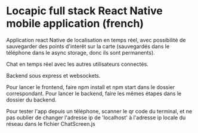 
# Locapic full stack React Native mobile application (french)

Application react Native de localisation en temps réel, avec possibilité de sauvegarder des points d'interêt sur la carte (sauvegardés dans le téléphone dans le async storage, donc ils sont permanents).

Chat en temps réel avec les autres utilisateurs connectés.

Backend sous express et websockets.

Pour lancer le frontend, faire npm install et npm start dans le dossier correspondant.
Pour lancer le backend, faire les mêmes étapes dans le dossier du backend.

Pour tester l'app depuis un téléphone, scanner le qr code du terminal, et ne pas oublier de changer l'adresse ip de 'localhost' à l'adresse ip locale du réseau dans le fichier ChatScreen.js
